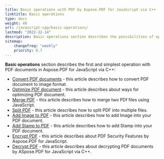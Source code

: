 ```yaml
---
title: Basic operations with PDF by Aspose.PDF for JavaScript via C++ 
linktitle: Basic operations
type: docs
weight: 40
url: /javascript-cpp/basic-operations/
lastmod: "2022-12-14"
description: Basic operations section describes the possibilities of opening and saving PDF documents using the Aspose.PDF for JavaScript.
sitemap:
    changefreq: "weekly"
    priority: 0.7
---
```


**Basic operations** section describes the first and simplest operation with PDF documents in Aspose.PDF for JavaScript via C++:

- [Convert PDF documents](/pdf/javascript-cpp/conversion/) - this article describes how to convert PDF document to image format.
- [Optimize PDF document](/pdf/javascript-cpp/optimize-pdf/) - this article describes about ways for optimizing PDF document.
- [Merge PDF](/pdf/javascript-cpp/merge-pdf/) - this article describes how to merge two PDf files using JavaScript.
- [Split PDF](/pdf/javascript-cpp/split-pdf/) - this article describes how to split PDF into multiple files.
- [Add Image to PDF](/pdf/javascript-cpp/add-image-to-pdf/) - this article describes how to add Image into your PDF document.
- [Add Stamp to PDF](/pdf/javascript-cpp/add-stamp-to-pdf/) - this article describes how to add Stamp into your PDF document.
- [Encrypt PDF](/pdf/javascript-cpp/encrypt-pdf/) - this article describes about PDF Security Features by Aspose.PDF for JavaScript.
- [Decrypt PDF](/pdf/javascript-cpp/decrypt-pdf/) - this article describes about decrypting PDF documents by ASpose.PDF for JavaScript via C++.

